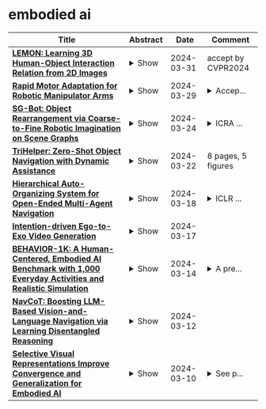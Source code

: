 # embodied ai

| **Title** | **Abstract** | **Date** | **Comment** |
| --- | --- | --- | --- |
| **[LEMON: Learning 3D Human-Object Interaction Relation from 2D Images](http://arxiv.org/abs/2312.08963v2)** | <details><summary>Show</summary><p>Learning 3D human-object interaction relation is pivotal to embodied AI and interaction modeling. Most existing methods approach the goal by learning to predict isolated interaction elements, e.g., human contact, object affordance, and human-object spatial relation, primarily from the perspective of either the human or the object. Which underexploit certain correlations between the interaction counterparts (human and object), and struggle to address the uncertainty in interactions. Actually, objects' functionalities potentially affect humans' interaction intentions, which reveals what the interaction is. Meanwhile, the interacting humans and objects exhibit matching geometric structures, which presents how to interact. In light of this, we propose harnessing these inherent correlations between interaction counterparts to mitigate the uncertainty and jointly anticipate the above interaction elements in 3D space. To achieve this, we present LEMON (LEarning 3D huMan-Object iNteraction relation), a unified model that mines interaction intentions of the counterparts and employs curvatures to guide the extraction of geometric correlations, combining them to anticipate the interaction elements. Besides, the 3D Interaction Relation dataset (3DIR) is collected to serve as the test bed for training and evaluation. Extensive experiments demonstrate the superiority of LEMON over methods estimating each element in isolation.</p></details> | 2024-03-31 | accept by CVPR2024 |
| **[Rapid Motor Adaptation for Robotic Manipulator Arms](http://arxiv.org/abs/2312.04670v2)** | <details><summary>Show</summary><p>Developing generalizable manipulation skills is a core challenge in embodied AI. This includes generalization across diverse task configurations, encompassing variations in object shape, density, friction coefficient, and external disturbances such as forces applied to the robot. Rapid Motor Adaptation (RMA) offers a promising solution to this challenge. It posits that essential hidden variables influencing an agent's task performance, such as object mass and shape, can be effectively inferred from the agent's action and proprioceptive history. Drawing inspiration from RMA in locomotion and in-hand rotation, we use depth perception to develop agents tailored for rapid motor adaptation in a variety of manipulation tasks. We evaluated our agents on four challenging tasks from the Maniskill2 benchmark, namely pick-and-place operations with hundreds of objects from the YCB and EGAD datasets, peg insertion with precise position and orientation, and operating a variety of faucets and handles, with customized environment variations. Empirical results demonstrate that our agents surpass state-of-the-art methods like automatic domain randomization and vision-based policies, obtaining better generalization performance and sample efficiency.</p></details> | 2024-03-29 | <details><summary>Accep...</summary><p>Accepted at CVPR 2024. 12 pages</p></details> |
| **[SG-Bot: Object Rearrangement via Coarse-to-Fine Robotic Imagination on Scene Graphs](http://arxiv.org/abs/2309.12188v2)** | <details><summary>Show</summary><p>Object rearrangement is pivotal in robotic-environment interactions, representing a significant capability in embodied AI. In this paper, we present SG-Bot, a novel rearrangement framework that utilizes a coarse-to-fine scheme with a scene graph as the scene representation. Unlike previous methods that rely on either known goal priors or zero-shot large models, SG-Bot exemplifies lightweight, real-time, and user-controllable characteristics, seamlessly blending the consideration of commonsense knowledge with automatic generation capabilities. SG-Bot employs a three-fold procedure--observation, imagination, and execution--to adeptly address the task. Initially, objects are discerned and extracted from a cluttered scene during the observation. These objects are first coarsely organized and depicted within a scene graph, guided by either commonsense or user-defined criteria. Then, this scene graph subsequently informs a generative model, which forms a fine-grained goal scene considering the shape information from the initial scene and object semantics. Finally, for execution, the initial and envisioned goal scenes are matched to formulate robotic action policies. Experimental results demonstrate that SG-Bot outperforms competitors by a large margin.</p></details> | 2024-03-24 | <details><summary>ICRA ...</summary><p>ICRA 2024 accepted. Project website: https://sites.google.com/view/sg-bot</p></details> |
| **[TriHelper: Zero-Shot Object Navigation with Dynamic Assistance](http://arxiv.org/abs/2403.15223v1)** | <details><summary>Show</summary><p>Navigating toward specific objects in unknown environments without additional training, known as Zero-Shot object navigation, poses a significant challenge in the field of robotics, which demands high levels of auxiliary information and strategic planning. Traditional works have focused on holistic solutions, overlooking the specific challenges agents encounter during navigation such as collision, low exploration efficiency, and misidentification of targets. To address these challenges, our work proposes TriHelper, a novel framework designed to assist agents dynamically through three primary navigation challenges: collision, exploration, and detection. Specifically, our framework consists of three innovative components: (i) Collision Helper, (ii) Exploration Helper, and (iii) Detection Helper. These components work collaboratively to solve these challenges throughout the navigation process. Experiments on the Habitat-Matterport 3D (HM3D) and Gibson datasets demonstrate that TriHelper significantly outperforms all existing baseline methods in Zero-Shot object navigation, showcasing superior success rates and exploration efficiency. Our ablation studies further underscore the effectiveness of each helper in addressing their respective challenges, notably enhancing the agent's navigation capabilities. By proposing TriHelper, we offer a fresh perspective on advancing the object navigation task, paving the way for future research in the domain of Embodied AI and visual-based navigation.</p></details> | 2024-03-22 | 8 pages, 5 figures |
| **[Hierarchical Auto-Organizing System for Open-Ended Multi-Agent Navigation](http://arxiv.org/abs/2403.08282v2)** | <details><summary>Show</summary><p>Due to the dynamic and unpredictable open-world setting, navigating complex environments in Minecraft poses significant challenges for multi-agent systems. Agents must interact with the environment and coordinate their actions with other agents to achieve common objectives. However, traditional approaches often struggle to efficiently manage inter-agent communication and task distribution, crucial for effective multi-agent navigation. Furthermore, processing and integrating multi-modal information (such as visual, textual, and auditory data) is essential for agents to comprehend their goals and navigate the environment successfully and fully. To address this issue, we design the HAS framework to auto-organize groups of LLM-based agents to complete navigation tasks. In our approach, we devise a hierarchical auto-organizing navigation system, which is characterized by 1) a hierarchical system for multi-agent organization, ensuring centralized planning and decentralized execution; 2) an auto-organizing and intra-communication mechanism, enabling dynamic group adjustment under subtasks; 3) a multi-modal information platform, facilitating multi-modal perception to perform the three navigation tasks with one system. To assess organizational behavior, we design a series of navigation tasks in the Minecraft environment, which includes searching and exploring. We aim to develop embodied organizations that push the boundaries of embodied AI, moving it towards a more human-like organizational structure.</p></details> | 2024-03-18 | <details><summary>ICLR ...</summary><p>ICLR 2024 Workshop on LLM Agents</p></details> |
| **[Intention-driven Ego-to-Exo Video Generation](http://arxiv.org/abs/2403.09194v2)** | <details><summary>Show</summary><p>Ego-to-exo video generation refers to generating the corresponding exocentric video according to the egocentric video, providing valuable applications in AR/VR and embodied AI. Benefiting from advancements in diffusion model techniques, notable progress has been achieved in video generation. However, existing methods build upon the spatiotemporal consistency assumptions between adjacent frames, which cannot be satisfied in the ego-to-exo scenarios due to drastic changes in views. To this end, this paper proposes an Intention-Driven Ego-to-exo video generation framework (IDE) that leverages action intention consisting of human movement and action description as view-independent representation to guide video generation, preserving the consistency of content and motion. Specifically, the egocentric head trajectory is first estimated through multi-view stereo matching. Then, cross-view feature perception module is introduced to establish correspondences between exo- and ego- views, guiding the trajectory transformation module to infer human full-body movement from the head trajectory. Meanwhile, we present an action description unit that maps the action semantics into the feature space consistent with the exocentric image. Finally, the inferred human movement and high-level action descriptions jointly guide the generation of exocentric motion and interaction content (i.e., corresponding optical flow and occlusion maps) in the backward process of the diffusion model, ultimately warping them into the corresponding exocentric video. We conduct extensive experiments on the relevant dataset with diverse exo-ego video pairs, and our IDE outperforms state-of-the-art models in both subjective and objective assessments, demonstrating its efficacy in ego-to-exo video generation.</p></details> | 2024-03-17 |  |
| **[BEHAVIOR-1K: A Human-Centered, Embodied AI Benchmark with 1,000 Everyday Activities and Realistic Simulation](http://arxiv.org/abs/2403.09227v1)** | <details><summary>Show</summary><p>We present BEHAVIOR-1K, a comprehensive simulation benchmark for human-centered robotics. BEHAVIOR-1K includes two components, guided and motivated by the results of an extensive survey on "what do you want robots to do for you?". The first is the definition of 1,000 everyday activities, grounded in 50 scenes (houses, gardens, restaurants, offices, etc.) with more than 9,000 objects annotated with rich physical and semantic properties. The second is OMNIGIBSON, a novel simulation environment that supports these activities via realistic physics simulation and rendering of rigid bodies, deformable bodies, and liquids. Our experiments indicate that the activities in BEHAVIOR-1K are long-horizon and dependent on complex manipulation skills, both of which remain a challenge for even state-of-the-art robot learning solutions. To calibrate the simulation-to-reality gap of BEHAVIOR-1K, we provide an initial study on transferring solutions learned with a mobile manipulator in a simulated apartment to its real-world counterpart. We hope that BEHAVIOR-1K's human-grounded nature, diversity, and realism make it valuable for embodied AI and robot learning research. Project website: https://behavior.stanford.edu.</p></details> | 2024-03-14 | <details><summary>A pre...</summary><p>A preliminary version was published at 6th Conference on Robot Learning (CoRL 2022)</p></details> |
| **[NavCoT: Boosting LLM-Based Vision-and-Language Navigation via Learning Disentangled Reasoning](http://arxiv.org/abs/2403.07376v1)** | <details><summary>Show</summary><p>Vision-and-Language Navigation (VLN), as a crucial research problem of Embodied AI, requires an embodied agent to navigate through complex 3D environments following natural language instructions. Recent research has highlighted the promising capacity of large language models (LLMs) in VLN by improving navigational reasoning accuracy and interpretability. However, their predominant use in an offline manner usually suffers from substantial domain gap between the VLN task and the LLM training corpus. This paper introduces a novel strategy called Navigational Chain-of-Thought (NavCoT), where we fulfill parameter-efficient in-domain training to enable self-guided navigational decision, leading to a significant mitigation of the domain gap in a cost-effective manner. Specifically, at each timestep, the LLM is prompted to forecast the navigational chain-of-thought by: 1) acting as a world model to imagine the next observation according to the instruction, 2) selecting the candidate observation that best aligns with the imagination, and 3) determining the action based on the reasoning from the prior steps. Through constructing formalized labels for training, the LLM can learn to generate desired and reasonable chain-of-thought outputs for improving the action decision. Experimental results across various training settings and popular VLN benchmarks (e.g., Room-to-Room (R2R), Room-across-Room (RxR), Room-for-Room (R4R)) show the significant superiority of NavCoT over the direct action prediction variants. Through simple parameter-efficient finetuning, our NavCoT outperforms a recent GPT4-based approach with ~7% relative improvement on the R2R dataset. We believe that NavCoT will help unlock more task-adaptive and scalable LLM-based embodied agents, which are helpful for developing real-world robotics applications. Code is available at https://github.com/expectorlin/NavCoT.</p></details> | 2024-03-12 |  |
| **[Selective Visual Representations Improve Convergence and Generalization for Embodied AI](http://arxiv.org/abs/2311.04193v2)** | <details><summary>Show</summary><p>Embodied AI models often employ off the shelf vision backbones like CLIP to encode their visual observations. Although such general purpose representations encode rich syntactic and semantic information about the scene, much of this information is often irrelevant to the specific task at hand. This introduces noise within the learning process and distracts the agent's focus from task-relevant visual cues. Inspired by selective attention in humans-the process through which people filter their perception based on their experiences, knowledge, and the task at hand-we introduce a parameter-efficient approach to filter visual stimuli for embodied AI. Our approach induces a task-conditioned bottleneck using a small learnable codebook module. This codebook is trained jointly to optimize task reward and acts as a task-conditioned selective filter over the visual observation. Our experiments showcase state-of-the-art performance for object goal navigation and object displacement across 5 benchmarks, ProcTHOR, ArchitecTHOR, RoboTHOR, AI2-iTHOR, and ManipulaTHOR. The filtered representations produced by the codebook are also able generalize better and converge faster when adapted to other simulation environments such as Habitat. Our qualitative analyses show that agents explore their environments more effectively and their representations retain task-relevant information like target object recognition while ignoring superfluous information about other objects. Code and pretrained models are available at our project website: https://embodied-codebook.github.io.</p></details> | 2024-03-10 | <details><summary>See p...</summary><p>See project website: https://embodied-codebook.github.io</p></details> |